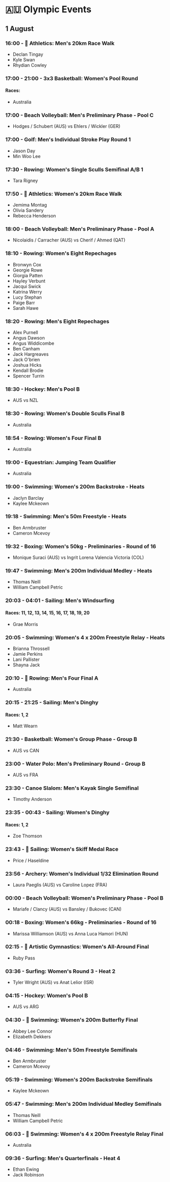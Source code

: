 # 🇦🇺 Olympic Events

## 1 August

### 16:00 - 🏅 Athletics: Men's 20km Race Walk
* Declan Tingay
* Kyle Swan
* Rhydian Cowley

### 17:00 - 21:00 - 3x3 Basketball: Women's Pool Round
#### Races: 
* Australia

### 17:00 - Beach Volleyball: Men's Preliminary Phase - Pool C
* Hodges / Schubert (AUS) vs Ehlers / Wickler (GER)

### 17:00 - Golf: Men's Individual Stroke Play Round 1
* Jason Day
* Min Woo Lee

### 17:30 - Rowing: Women's Single Sculls Semifinal A/B 1
* Tara Rigney

### 17:50 - 🏅 Athletics: Women's 20km Race Walk
* Jemima Montag
* Olivia Sandery
* Rebecca Henderson

### 18:00 - Beach Volleyball: Men's Preliminary Phase - Pool A
* Nicolaidis / Carracher (AUS) vs Cherif / Ahmed (QAT)

### 18:10 - Rowing: Women's Eight Repechages
* Bronwyn Cox
* Georgie Rowe
* Giorgia Patten
* Hayley Verbunt
* Jacqui Swick
* Katrina Werry
* Lucy Stephan
* Paige Barr
* Sarah Hawe

### 18:20 - Rowing: Men's Eight Repechages
* Alex Purnell
* Angus Dawson
* Angus Widdicombe
* Ben Canham
* Jack Hargreaves
* Jack O'brien
* Joshua Hicks
* Kendall Brodie
* Spencer Turrin

### 18:30 - Hockey: Men's Pool B
* AUS vs NZL

### 18:30 - Rowing: Women's Double Sculls Final B
* Australia

### 18:54 - Rowing: Women's Four Final B
* Australia

### 19:00 - Equestrian: Jumping Team Qualifier
* Australia

### 19:00 - Swimming: Women's 200m Backstroke - Heats
* Jaclyn Barclay
* Kaylee Mckeown

### 19:18 - Swimming: Men's 50m Freestyle - Heats
* Ben Armbruster
* Cameron Mcevoy

### 19:32 - Boxing: Women's 50kg - Preliminaries - Round of 16
* Monique Suraci (AUS) vs Ingrit Lorena Valencia Victoria (COL)

### 19:47 - Swimming: Men's 200m Individual Medley - Heats
* Thomas Neill
* William Campbell Petric

### 20:03 - 04:01 - Sailing: Men's Windsurfing
#### Races: 11, 12, 13, 14, 15, 16, 17, 18, 19, 20
* Grae Morris

### 20:05 - Swimming: Women's 4 x 200m Freestyle Relay - Heats
* Brianna Throssell
* Jamie Perkins
* Lani Pallister
* Shayna Jack

### 20:10 - 🏅 Rowing: Men's Four Final A
* Australia

### 20:15 - 21:25 - Sailing: Men's Dinghy
#### Races: 1, 2
* Matt Wearn

### 21:30 - Basketball: Women's Group Phase - Group B
* AUS vs CAN

### 23:00 - Water Polo: Men's Preliminary Round - Group B
* AUS vs FRA

### 23:30 - Canoe Slalom: Men's Kayak Single Semifinal
* Timothy Anderson

### 23:35 - 00:43 - Sailing: Women's Dinghy
#### Races: 1, 2
* Zoe Thomson

### 23:43 - 🏅 Sailing: Women's Skiff Medal Race
* Price / Haseldine

### 23:56 - Archery: Women's Individual 1/32 Elimination Round
* Laura Paeglis (AUS) vs Caroline Lopez (FRA)

### 00:00 - Beach Volleyball: Women's Preliminary Phase - Pool B
* Mariafe / Clancy (AUS) vs Bansley / Bukovec (CAN)

### 00:18 - Boxing: Women's 66kg - Preliminaries - Round of 16
* Marissa Williamson (AUS) vs Anna Luca Hamori (HUN)

### 02:15 - 🏅 Artistic Gymnastics: Women's All-Around Final
* Ruby Pass

### 03:36 - Surfing: Women's Round 3 - Heat 2
* Tyler Wright (AUS) vs Anat Lelior (ISR)

### 04:15 - Hockey: Women's Pool B
* AUS vs ARG

### 04:30 - 🏅 Swimming: Women's 200m Butterfly Final
* Abbey Lee Connor
* Elizabeth Dekkers

### 04:46 - Swimming: Men's 50m Freestyle Semifinals
* Ben Armbruster
* Cameron Mcevoy

### 05:19 - Swimming: Women's 200m Backstroke Semifinals
* Kaylee Mckeown

### 05:47 - Swimming: Men's 200m Individual Medley Semifinals
* Thomas Neill
* William Campbell Petric

### 06:03 - 🏅 Swimming: Women's 4 x 200m Freestyle Relay Final
* Australia

### 09:36 - Surfing: Men's Quarterfinals - Heat 4
* Ethan Ewing
* Jack Robinson

